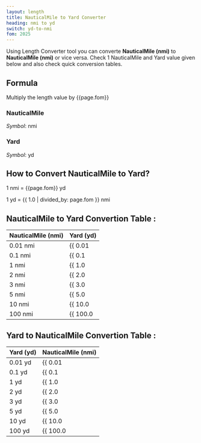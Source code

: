 ```yaml
---
layout: length
title: NauticalMile to Yard Converter
heading: nmi to yd
switch: yd-to-nmi
fom: 2025
---
```


Using Length Converter tool you can converte **NauticalMile (nmi)** to **NauticalMile (nmi)** or vice versa. Check 1 NauticalMile and Yard value given below and also check quick conversion tables.

## Formula
Multiply the length value by {{page.fom}}

### NauticalMile
*Symbol*: nmi

### Yard
*Symbol*: yd

## How to Convert NauticalMile to Yard?
1 nmi = {{page.fom}} yd

1 yd = {{ 1.0 | divided_by: page.fom }} nmi

## NauticalMile to Yard Convertion Table :

| NauticalMile (nmi) | Yard (yd) |
| ---- | ---- |
| 0.01 nmi | {{ 0.01 | times: page.fom | round: 12 }} yd |
| 0.1 nmi | {{ 0.1 | times: page.fom | round: 12 }} yd |
| 1 nmi | {{ 1.0 | times: page.fom | round: 12 }} yd |
| 2 nmi | {{ 2.0 | times: page.fom | round: 12 }} yd |
| 3 nmi | {{ 3.0 | times: page.fom | round: 12 }} yd |
| 5 nmi | {{ 5.0 | times: page.fom | round: 12 }} yd |
| 10 nmi | {{ 10.0 | times: page.fom | round: 12 }} yd |
| 100 nmi | {{ 100.0 | times: page.fom | round: 12 }} yd |

## Yard to NauticalMile Convertion Table :

| Yard (yd) | NauticalMile (nmi) |
| ---- | ---- |
| 0.01 yd | {{ 0.01 | divided_by: page.fom | round: 12 }} nmi |
| 0.1 yd | {{ 0.1 | divided_by: page.fom | round: 12 }} nmi |
| 1 yd | {{ 1.0 | divided_by: page.fom | round: 12 }} nmi |
| 2 yd | {{ 2.0 | divided_by: page.fom | round: 12 }} nmi |
| 3 yd | {{ 3.0 | divided_by: page.fom | round: 12 }} nmi |
| 5 yd | {{ 5.0 | divided_by: page.fom | round: 12 }} nmi |
| 10 yd | {{ 10.0 | divided_by: page.fom | round: 12 }} nmi |
| 100 yd | {{ 100.0 | divided_by: page.fom | round: 12 }} nmi |

<script>
selectInput[10].selected = true
selectOutput[6].selected = true
</script>
